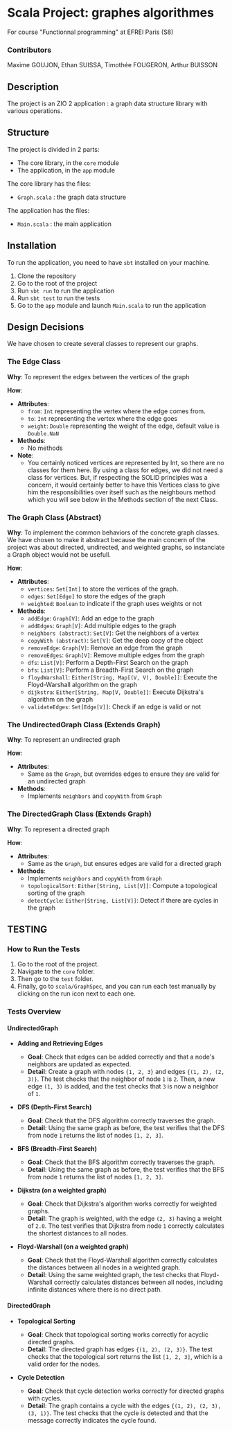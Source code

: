 # Scala Project: graphes algorithmes
For course "Functionnal programming" at EFREI Paris (S8)

### Contributors
Maxime GOUJON, Ethan SUISSA, Timothée FOUGERON, Arthur BUISSON

## Description
The project is an ZIO 2 application : a graph data structure library with various operations.

## Structure
The project is divided in 2 parts:
- The core library, in the `core` module
- The application, in the `app` module

The core library has the files:
- `Graph.scala` : the graph data structure

The application has the files:
- `Main.scala` : the main application

## Installation
To run the application, you need to have `sbt` installed on your machine.
1) Clone the repository
2) Go to the root of the project
3) Run `sbt run` to run the application
4) Run `sbt test` to run the tests
5) Go to the `app` module and launch `Main.scala` to run the application

## Design Decisions

We have chosen to create several classes to represent our graphs.

### The Edge Class

**Why**: To represent the edges between the vertices of the graph

**How**:
- **Attributes**:
    - `from`: `Int` representing the vertex where the edge comes from.
    - `to`: `Int` representing the vertex where the edge goes
    - `weight`: `Double` representing the weight of the edge, default value is `Double.NaN`
- **Methods**:
    - No methods
- **Note**:
  - You certainly noticed vertices are represented by Int, so there are no classes for them here. By using a class for edges, we did not need a class for vertices. But, if respecting the SOLID principles was a concern, it would certainly better to have this Vertices class to give him the responsibilities over itself such as the neighbours method which you will see below in the Methods section of the next Class.

### The Graph Class (Abstract)

**Why**: To implement the common behaviors of the concrete graph classes. We have chosen to make it abstract because the main concern of the project was about directed, undirected, and weighted graphs, so instanciate a Graph object would not be usefull.  

**How**:
- **Attributes**:
    - `vertices`: `Set[Int]` to store the vertices of the graph.
    - `edges`: `Set[Edge]` to store the edges of the graph
    - `weighted`: `Boolean` to indicate if the graph uses weights or not
- **Methods**:
    - `addEdge`: `Graph[V]`: Add an edge to the graph
    - `addEdges`: `Graph[V]`: Add multiple edges to the graph
    - `neighbors (abstract)`: `Set[V]`: Get the neighbors of a vertex
    - `copyWith (abstract)`: `Set[V]`: Get the deep copy of the object
    - `removeEdge`: `Graph[V]`: Remove an edge from the graph
    - `removeEdges`: `Graph[V]`: Remove multiple edges from the graph
    - `dfs`: `List[V]`: Perform a Depth-First Search on the graph
    - `bfs`: `List[V]`: Perform a Breadth-First Search on the graph
    - `floydWarshall`: `Either[String, Map[(V, V), Double]]`: Execute the Floyd-Warshall algorithm on the graph
    - `dijkstra`: `Either[String, Map[V, Double]]`: Execute Dijkstra's algorithm on the graph
    - `validateEdges`: `Set[Edge[V]]`: Check if an edge is valid or not

### The UndirectedGraph Class (Extends Graph)

**Why**: To represent an undirected graph

**How**:
- **Attributes**:
    - Same as the `Graph`, but overrides edges to ensure they are valid for an undirected graph
- **Methods**:
    - Implements `neighbors` and `copyWith` from `Graph`

### The DirectedGraph Class (Extends Graph)

**Why**: To represent a directed graph

**How**:
- **Attributes**:
    - Same as the `Graph`, but ensures edges are valid for a directed graph
- **Methods**:
    - Implements `neighbors` and `copyWith` from `Graph`
    - `topologicalSort`: `Either[String, List[V]]`: Compute a topological sorting of the graph
    - `detectCycle`: `Either[String, List[V]]`: Detect if there are cycles in the graph
## TESTING

### How to Run the Tests
1. Go to the root of the project.
2. Navigate to the `core` folder.
3. Then go to the `test` folder.
4. Finally, go to `scala/GraphSpec`, and you can run each test manually by clicking on the run icon next to each one.

### Tests Overview

#### UndirectedGraph

- **Adding and Retrieving Edges**
  - **Goal**: Check that edges can be added correctly and that a node's neighbors are updated as expected.
  - **Detail**: Create a graph with nodes `{1, 2, 3}` and edges `{(1, 2), (2, 3)}`. The test checks that the neighbor of node `1` is `2`. Then, a new edge `(1, 3)` is added, and the test checks that `3` is now a neighbor of `1`.

- **DFS (Depth-First Search)**
  - **Goal**: Check that the DFS algorithm correctly traverses the graph.
  - **Detail**: Using the same graph as before, the test verifies that the DFS from node `1` returns the list of nodes `[1, 2, 3]`.

- **BFS (Breadth-First Search)**
  - **Goal**: Check that the BFS algorithm correctly traverses the graph.
  - **Detail**: Using the same graph as before, the test verifies that the BFS from node `1` returns the list of nodes `[1, 2, 3]`.

- **Dijkstra (on a weighted graph)**
  - **Goal**: Check that Dijkstra's algorithm works correctly for weighted graphs.
  - **Detail**: The graph is weighted, with the edge `(2, 3)` having a weight of `2.0`. The test verifies that Dijkstra from node `1` correctly calculates the shortest distances to all nodes.

- **Floyd-Warshall (on a weighted graph)**
  - **Goal**: Check that the Floyd-Warshall algorithm correctly calculates the distances between all nodes in a weighted graph.
  - **Detail**: Using the same weighted graph, the test checks that Floyd-Warshall correctly calculates distances between all nodes, including infinite distances where there is no direct path.

#### DirectedGraph

- **Topological Sorting**
  - **Goal**: Check that topological sorting works correctly for acyclic directed graphs.
  - **Detail**: The directed graph has edges `{(1, 2), (2, 3)}`. The test checks that the topological sort returns the list `[1, 2, 3]`, which is a valid order for the nodes.

- **Cycle Detection**
  - **Goal**: Check that cycle detection works correctly for directed graphs with cycles.
  - **Detail**: The graph contains a cycle with the edges `{(1, 2), (2, 3), (3, 1)}`. The test checks that the cycle is detected and that the message correctly indicates the cycle found.